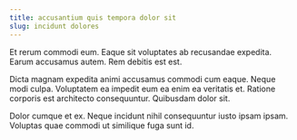 ```yaml
---
title: accusantium quis tempora dolor sit
slug: incidunt dolores
---
```


Et rerum commodi eum. Eaque sit voluptates ab recusandae expedita. Earum accusamus autem. Rem debitis est est.

Dicta magnam expedita animi accusamus commodi cum eaque. Neque modi culpa. Voluptatem ea impedit eum ea enim ea veritatis et. Ratione corporis est architecto consequuntur. Quibusdam dolor sit.

Dolor cumque et ex. Neque incidunt nihil consequuntur iusto ipsam ipsam. Voluptas quae commodi ut similique fuga sunt id.
